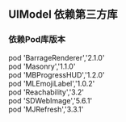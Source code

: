 ## UIModel 依赖第三方库

### 依赖Pod库版本
  pod 'BarrageRenderer','2.1.0' <br>
  pod 'Masonry','1.1.0' <br>
  pod 'MBProgressHUD','1.2.0' <br>
  pod 'MLEmojiLabel','1.0.2' <br>
  pod 'Reachability','3.2' <br>
  pod 'SDWebImage','5.6.1' <br>
  pod 'MJRefresh','3.3.1' <br>

